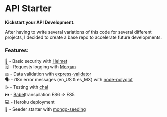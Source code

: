 # API Starter

**Kickstart your API Development.**

After having to write several variations of this code for several different projects, I decided to create a base repo to accelerate future developments.

### Features:
:closed_lock_with_key: - Basic security with [Helmet](https://github.com/helmetjs/helmet)  
:spiral_notepad: - Requests logging with [Morgan](https://github.com/expressjs/morgan)  
:balance_scale: - Data validation with [express-validator](https://github.com/express-validator/express-validator)  
:speaking_head: - i18n error messages (en_US & es_MX) with [node-polyglot](https://github.com/airbnb/polyglot.js)  
:coffee: - Testing with [chai](https://github.com/chaijs/chai)  
:previous_track_button: - [Babel](https://github.com/babel/babel)transpilation ES6 => ES5  
:computer: - Heroku deployment  
:herb: - Seeder starter with [mongo-seeding](https://github.com/pkosiec/mongo-seeding)  

<!-- - Custom error logs
- Sendgrid mailer
- JSON Web Tokens
- Forgot pwd email
- Forgot pwd auth -->